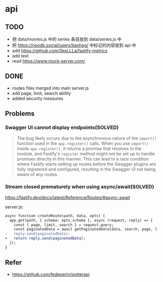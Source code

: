 # api

## TODO

- 把 data/movies.js 中的 series 条目放到 data/series.js 中
- 把 https://neodb.social/users/tianheg/ 中标记的内容放到 api 中
- add https://github.com/SkeLLLa/fastify-metrics
- add test
- read https://www.mock-server.com/

## DONE

- routes files merged into main server.js
- add page, limit, search ability
- added security measures

## Problems

### Swagger UI cannot display endpoints(SOLVED)

> The bug likely occurs due to the asynchronous nature of the `import()` function used in the `app.register()` calls. When you use `import()` inside `app.register()`, it returns a promise that resolves to the module, and Fastify's `register` method might not be set up to handle promises directly in this manner. This can lead to a race condition where Fastify starts setting up routes before the Swagger plugins are fully registered and configured, resulting in the Swagger UI not being aware of any routes.

### Stream closed prematurely when using async/await(SOLVED)

https://fastify.dev/docs/latest/Reference/Routes/#async-await

server.js:

```diff
async function createRoute(path, data, opts) {
  app.get(path, { schema: opts.schema }, async (request, reply) => {
    const { page, limit, search } = request.query;
    const paginatedData = await getPaginatedData(data, search, page, limit);
-   reply.send(paginatedData);
+   return reply.send(paginatedData);
  });
}
```

## Refer

- https://github.com/fedeperin/potterapi
